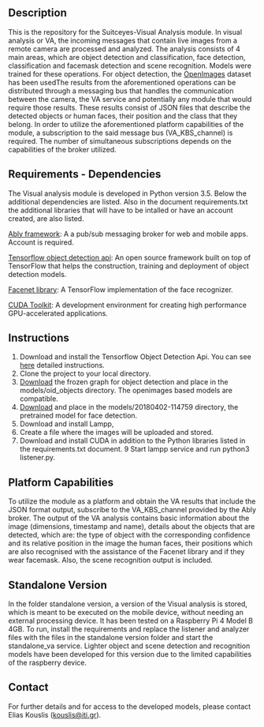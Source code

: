 ## Description

This is the repository for the Suitceyes-Visual Analysis module. In visual analysis or VA, the incoming messages that contain live images from a remote camera are processed and analyzed. The analysis consists of 4 main areas, which are object detection and classification, face detection, classification and facemask detection and scene recognition. Μodels were trained for these operations. For object detection, the [OpenImages](https://arxiv.org/abs/1811.00982) dataset has been usedThe results from the aforementioned operations can be distributed through a messaging bus that handles the communication between the camera, the VA service and potentially any module that would require those results. These results consist of JSON files that describe the detected objects or human faces, their position and the class that they belong. In order to utilize the aforementioned platform capabilities of the module, a subscription to the said message bus (VA_KBS_channel) is required. The number of simultaneous subscriptions depends on the capabilities of the broker utilized.
## Requirements - Dependencies

The Visual analysis module is developed in Python version 3.5. Below the additional dependencies are listed. Also in the document requirements.txt the additional libraries that will have to be intalled or have an account created, are also listed.

[Ably framework](https://ably.com/ ): A a pub/sub messaging broker for web and mobile apps. Account is required.

[Tensorflow object detection api](https://github.com/tensorflow/models/tree/master/research/object_detection): An open source framework built on top of TensorFlow that helps the construction, training and deployment of object detection models.

[Facenet library](https://github.com/davidsandberg/facenet): A TensorFlow implementation of the face recognizer.

[CUDA Toolkit](https://developer.nvidia.com/cuda-toolkit ): Α development environment for creating high performance GPU-accelerated applications.


## Instructions

1. Download and install the Tensorflow Object Detection Api. You can see [here](https://github.com/tensorflow/models/blob/master/research/object_detection/g3doc/installation.md ) detailed instructions.
2. Clone the project to your local directory.
3. [Download](https://github.com/tensorflow/models/blob/master/research/object_detection/g3doc/tf1_detection_zoo.md )  the frozen graph for object detection and place in the models/oid_objects directory. The openimages based models are compatible. 
4. [Download](https://drive.google.com/file/d/1EXPBSXwTaqrSC0OhUdXNmKSh9qJUQ55-/view) and place in the models/20180402-114759 directory, the pretrained model for face detection.
5. Download and install Lampp,
6. Create a file where the images will be uploaded and stored.
8. Download and install CUDA in addition to the Python libraries listed in the requirements.txt document.
9 Start lampp service and run python3 listener.py.

## Platform Capabilities

To utilize the module as a platform and obtain the VA results that include the JSON format output, subscribe to the VA_KBS_channel provided by the Ably broker. The output of the VA analysis contains basic information about the image (dimensions, timestamp and name), details about the objects that are detected, which are: the type of object with the corresponding confidence and its relative position in the image  the human faces, their positions which are also recognised with the assistance of the Facenet library and if they wear facemask. Also, the scene recognition output is included.

## Standalone Version
In the folder standalone version, a version of the Visual analysis is stored, which is meant to be executed on the mobile device, without needing an external processing device. It has been tested on a Raspberry Pi 4 Model B 4GB. To run, install the requirements and replace the listener and analyzer files with the files in the standalone version folder and start the standalone_va service. Lighter object and scene detection and recognition models have been developed for this version due to the limited capabilities of the raspberry device.
## Contact 

For further details and for access to the developed models, please contact Elias Kouslis (kouslis@iti.gr).

